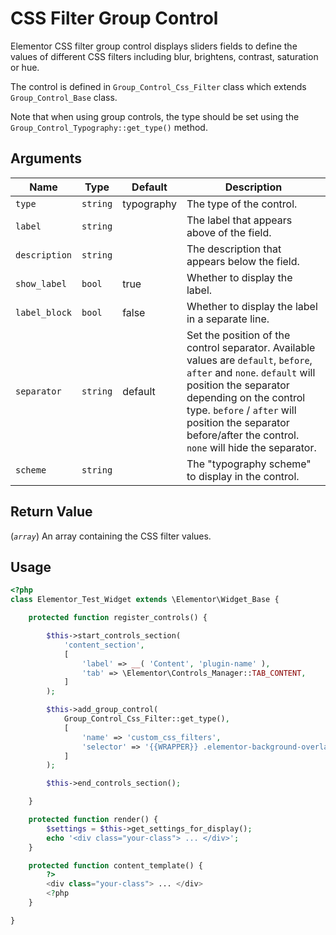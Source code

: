 # CSS Filter Group Control

Elementor CSS filter group control displays sliders fields to define the values of different CSS filters including blur, brightens, contrast, saturation or hue.

The control is defined in `Group_Control_Css_Filter` class which extends `Group_Control_Base` class.

Note that when using group controls, the type should be set using the `Group_Control_Typography::get_type()` method.

## Arguments

<table>
	<thead>
		<tr>
			<th>Name</th>
			<th>Type</th>
			<th>Default</th>
			<th>Description</th>
		</tr>
	</thead>
	<tbody>
		<tr>
			<td><code>type</code></td>
			<td><code>string</code></td>
			<td>typography</td>
			<td>The type of the control.</td>
		</tr>
		<tr>
			<td><code>label</code></td>
			<td><code>string</code></td>
			<td></td>
			<td>The label that appears above of the field.</td>
		</tr>
		<tr>
			<td><code>description</code></td>
			<td><code>string</code></td>
			<td></td>
			<td>The description that appears below the field.</td>
		</tr>
		<tr>
			<td><code>show_label</code></td>
			<td><code>bool</code></td>
			<td>true</td>
			<td>Whether to display the label.</td>
		</tr>
		<tr>
			<td><code>label_block</code></td>
			<td><code>bool</code></td>
			<td>false</td>
			<td>Whether to display the label in a separate line.</td>
		</tr>
		<tr>
			<td><code>separator</code></td>
			<td><code>string</code></td>
			<td>default</td>
			<td>Set the position of the control separator. Available values are <code>default</code>, <code>before</code>, <code>after</code> and <code>none</code>. <code>default</code> will position the separator depending on the control type. <code>before</code> / <code>after</code> will position the separator before/after the control. <code>none</code> will hide the separator.</td>
		</tr>
		<tr>
			<td><code>scheme</code></td>
			<td><code>string</code></td>
			<td></td>
			<td>The "typography scheme" to display in the control.</td>
		</tr>
	</tbody>
</table>

## Return Value

(_`array`_) An array containing the CSS filter values.

## Usage

```php {14-20,28,33}
<?php
class Elementor_Test_Widget extends \Elementor\Widget_Base {

	protected function register_controls() {

		$this->start_controls_section(
			'content_section',
			[
				'label' => __( 'Content', 'plugin-name' ),
				'tab' => \Elementor\Controls_Manager::TAB_CONTENT,
			]
		);

		$this->add_group_control(
			Group_Control_Css_Filter::get_type(),
			[
				'name' => 'custom_css_filters',
				'selector' => '{{WRAPPER}} .elementor-background-overlay',
			]
		);

		$this->end_controls_section();

	}

	protected function render() {
		$settings = $this->get_settings_for_display();
		echo '<div class="your-class"> ... </div>';
	}

	protected function content_template() {
		?>
		<div class="your-class"> ... </div>
		<?php
	}

}
```
